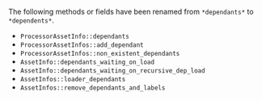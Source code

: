The following methods or fields have been renamed from `*dependants*` to `*dependents*`.

- `ProcessorAssetInfo::dependants`
- `ProcessorAssetInfos::add_dependant`
- `ProcessorAssetInfos::non_existent_dependants`
- `AssetInfo::dependants_waiting_on_load`
- `AssetInfo::dependants_waiting_on_recursive_dep_load`
- `AssetInfos::loader_dependants`
- `AssetInfos::remove_dependants_and_labels`

